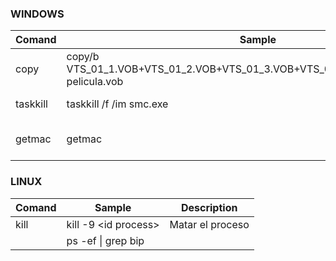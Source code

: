 ### WINDOWS

| Comand      | Sample                                                                                   | Description  | 
| ---------   | ------------------------------------------------------------------------------------     | ------------ | 
|  copy       | copy/b VTS_01_1.VOB+VTS_01_2.VOB+VTS_01_3.VOB+VTS_01_4.VOB+VTS_01_5.VOB pelicula.vob     | Merger archivos de video VOB | 
|  taskkill   | taskkill /f /im smc.exe                                                                  | Matar el proceso  | 
|  getmac     | getmac                                                                                   | Obtener MAC de la PC | 

### LINUX

| Comand      | Sample                                                                                   | Description  | 
| ---------   | ------------------------------------------------------------------------------------     | ------------ | 
|  kill       | kill -9 \<id process\>                                                                     | Matar el proceso  | 
|             | ps -ef  \| grep bip                                                                        |  | 

